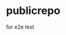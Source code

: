 # publicrepo
for e2e test
























































































































































































































































































































































































































































































































































































































































































































































